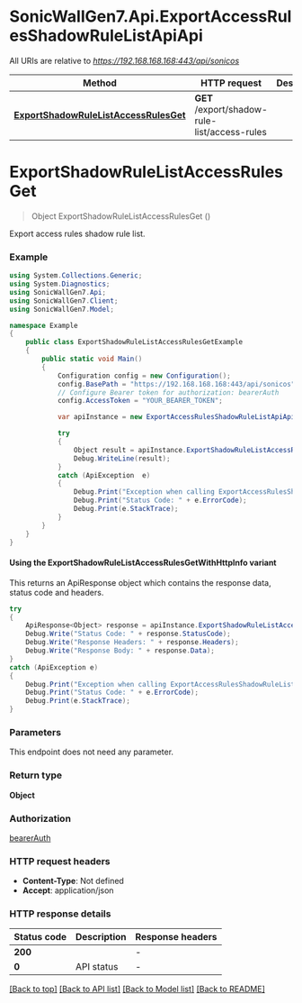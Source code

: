 # SonicWallGen7.Api.ExportAccessRulesShadowRuleListApiApi

All URIs are relative to *https://192.168.168.168:443/api/sonicos*

| Method | HTTP request | Description |
|--------|--------------|-------------|
| [**ExportShadowRuleListAccessRulesGet**](ExportAccessRulesShadowRuleListApiApi.md#exportshadowrulelistaccessrulesget) | **GET** /export/shadow-rule-list/access-rules |  |

<a id="exportshadowrulelistaccessrulesget"></a>
# **ExportShadowRuleListAccessRulesGet**
> Object ExportShadowRuleListAccessRulesGet ()



Export access rules shadow rule list.

### Example
```csharp
using System.Collections.Generic;
using System.Diagnostics;
using SonicWallGen7.Api;
using SonicWallGen7.Client;
using SonicWallGen7.Model;

namespace Example
{
    public class ExportShadowRuleListAccessRulesGetExample
    {
        public static void Main()
        {
            Configuration config = new Configuration();
            config.BasePath = "https://192.168.168.168:443/api/sonicos";
            // Configure Bearer token for authorization: bearerAuth
            config.AccessToken = "YOUR_BEARER_TOKEN";

            var apiInstance = new ExportAccessRulesShadowRuleListApiApi(config);

            try
            {
                Object result = apiInstance.ExportShadowRuleListAccessRulesGet();
                Debug.WriteLine(result);
            }
            catch (ApiException  e)
            {
                Debug.Print("Exception when calling ExportAccessRulesShadowRuleListApiApi.ExportShadowRuleListAccessRulesGet: " + e.Message);
                Debug.Print("Status Code: " + e.ErrorCode);
                Debug.Print(e.StackTrace);
            }
        }
    }
}
```

#### Using the ExportShadowRuleListAccessRulesGetWithHttpInfo variant
This returns an ApiResponse object which contains the response data, status code and headers.

```csharp
try
{
    ApiResponse<Object> response = apiInstance.ExportShadowRuleListAccessRulesGetWithHttpInfo();
    Debug.Write("Status Code: " + response.StatusCode);
    Debug.Write("Response Headers: " + response.Headers);
    Debug.Write("Response Body: " + response.Data);
}
catch (ApiException e)
{
    Debug.Print("Exception when calling ExportAccessRulesShadowRuleListApiApi.ExportShadowRuleListAccessRulesGetWithHttpInfo: " + e.Message);
    Debug.Print("Status Code: " + e.ErrorCode);
    Debug.Print(e.StackTrace);
}
```

### Parameters
This endpoint does not need any parameter.
### Return type

**Object**

### Authorization

[bearerAuth](../README.md#bearerAuth)

### HTTP request headers

 - **Content-Type**: Not defined
 - **Accept**: application/json


### HTTP response details
| Status code | Description | Response headers |
|-------------|-------------|------------------|
| **200** |  |  -  |
| **0** | API status |  -  |

[[Back to top]](#) [[Back to API list]](../README.md#documentation-for-api-endpoints) [[Back to Model list]](../README.md#documentation-for-models) [[Back to README]](../README.md)

